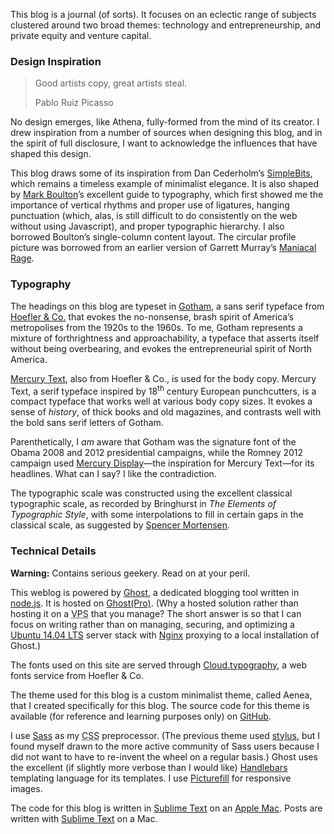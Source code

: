<p class="lede">This blog is a journal (of sorts). It focuses on an eclectic range of subjects clustered around two broad themes: technology and entrepreneurship, and private equity and venture capital.</p>

### Design Inspiration

> Good artists copy, great artists steal.
> <footer><span class="author">Pablo Ruiz Picasso</span></footer>

No design emerges, like Athena, fully-formed from the mind of its creator. I drew inspiration from a number of sources when designing this blog, and in the spirit of full disclosure, I want to acknowledge the influences that have shaped this design.

This blog draws some of its inspiration from Dan Cederholm’s [SimpleBits](http://simplebits.com/), which remains a timeless example of minimalist elegance. It is also shaped by [Mark Boulton](http://www.markboulton.co.uk/)’s excellent guide to typography, which first showed me the importance of vertical rhythms and proper use of ligatures, hanging punctuation (which, alas, is still difficult to do consistently on the web without using Javascript), and proper typographic hierarchy. I also borrowed Boulton’s single-column content layout. The circular profile picture was borrowed from an earlier version of Garrett Murray’s [Maniacal Rage](http://log.maniacalrage.net/). 

### Typography 

The headings on this blog are typeset in [Gotham](http://www.typography.com/fonts/gotham/overview/), a sans serif typeface from [Hoefler & Co.](http://www.typography.com/) that evokes the no-nonsense, brash spirit of America’s metropolises from the 1920s to the 1960s.  To me, Gotham represents a mixture of forthrightness and approachability, a typeface that asserts itself without being overbearing, and evokes the entrepreneurial spirit of North America.

[Mercury Text](http://www.typography.com/fonts/mercury-text/overview/), also from Hoefler & Co., is used for the body copy. Mercury Text, a serif typeface  inspired by 18<sup>th</sup> century European punchcutters, is a compact typeface that works well at various body copy sizes. It evokes a sense of *history*, of thick books and old magazines, and contrasts well with the bold sans serif letters of Gotham. 

Parenthetically, I _am_ aware that Gotham was the signature font of the Obama 2008 and 2012 presidential campaigns, while the Romney 2012 campaign used [Mercury Display](http://www.typography.com/fonts/mercury-display/overview/)—the inspiration for Mercury Text—for its headlines. What can I say? I like the contradiction. 

The typographic scale was constructed using the excellent classical typographic scale, as recorded by Bringhurst in <cite>The Elements of Typographic Style</cite>, with some interpolations to fill in certain gaps in the classical scale, as suggested by [Spencer Mortensen](http://spencermortensen.com).

### Technical Details 

**Warning:** Contains serious geekery. Read on at your peril.

This weblog is powered by [Ghost](https://ghost.org/), a dedicated blogging tool written in [node.js](http://nodejs.org). It is hosted on [Ghost(Pro)](https://ghost.org/pricing/). (Why a hosted solution rather than hosting it on a <abbr title="Virtual Private Server">VPS</abbr> that you manage? The short answer is so that I can focus on writing rather than on managing, securing, and optimizing a [Ubuntu 14.04 LTS](http://www.ubuntu.com/server) server stack with [Nginx](http://nginx.org) proxying to a local installation of Ghost.)  

The fonts used on this site are served through [Cloud.typography](http://www.typography.com/cloud/welcome/), a web fonts service from Hoefler & Co.

The theme used for this blog is a custom minimalist theme, called Aenea, that I created specifically for this blog. The source code for this theme is available (for reference and learning purposes only) on [GitHub](https://github.com/lucasktlee/aenea).

I use [Sass](http://sass-lang.com/) as my <abbr title="Cascading Style Sheets">CSS</abbr> preprocessor. (The previous theme used [stylus](https://learnboost.github.io/stylus/), but I found myself drawn to the more active community of Sass users because I did not want to have to re-invent the wheel on a regular basis.) Ghost uses the excellent (if slightly more verbose than I would like) [Handlebars](http://handlebarsjs.com) templating language for its templates. I use [Picturefill](http://scottjehl.github.io/picturefill/) for responsive images.

The code for this blog is written in [Sublime Text](http://www.sublimetext.com/) on an [Apple Mac](http://www.apple.com/mac/). Posts are written with [Sublime Text](http://www.sublimetext.com/) on a Mac. 